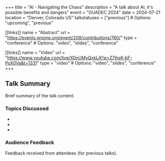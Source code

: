 +++
title = "AI - Navigating the Chaos"
description = "A talk about AI, it's possible benefits and dangers"
event = "GUADEC 2024"
date = 2024-07-21
location = "Denver, Colorado US"
talkstatuses = ["previous"]  # Options: "upcoming", "previous"

[[links]]
name = "Abstract"
url = "https://events.gnome.org/event/209/contributions/760/"
type = "conference"  # Options: "video", "slides", "conference"

[[links]]
name = "Video"
url = "https://www.youtube.com/live/X0nUMyQxkLA?si=Z7jhsK-bF-PoX0Va&t=1331"
type = "video"  # Options: "video", "slides", "conference"
+++

## Talk Summary

Brief summary of the talk content.

### Topics Discussed

-
-
-

### Audience Feedback

Feedback received from attendees (for previous talks).
